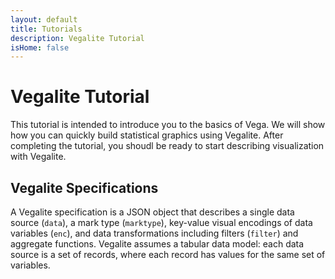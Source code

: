 ```yaml
---
layout: default
title: Tutorials
description: Vegalite Tutorial
isHome: false
---
```


# Vegalite Tutorial

This tutorial is intended to introduce you to the basics of Vega. We will show
how you can quickly build statistical graphics using Vegalite. After
completing the tutorial, you shoudl be ready to start describing visualization
with Vegalite.

## Vegalite Specifications

A Vegalite specification is a JSON object that describes a single data source
(`data`), a mark type (`marktype`), key-value visual encodings of data
variables (`enc`), and data transformations including filters (`filter`) and
aggregate functions. Vegalite assumes a tabular data model: each data source
is a set of records, where each record has values for the same set of
variables.
